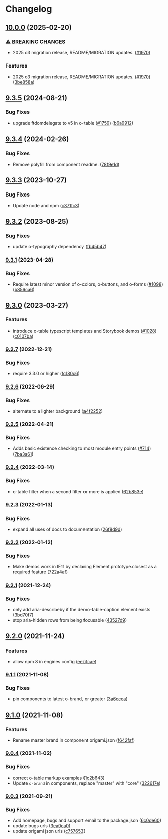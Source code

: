 # Changelog

## [10.0.0](https://github.com/Financial-Times/origami/compare/o-table-v9.3.5...o-table-v10.0.0) (2025-02-20)


### ⚠ BREAKING CHANGES

* 2025 o3 migration release, README/MIGRATION updates. ([#1970](https://github.com/Financial-Times/origami/issues/1970))

### Features

* 2025 o3 migration release, README/MIGRATION updates. ([#1970](https://github.com/Financial-Times/origami/issues/1970)) ([3be858a](https://github.com/Financial-Times/origami/commit/3be858a81a79c3f92c4dff8b4aab5c95b600c7ee))

## [9.3.5](https://github.com/Financial-Times/origami/compare/o-table-v9.3.4...o-table-v9.3.5) (2024-08-21)


### Bug Fixes

* upgrade ftdomdelegate to v5 in o-table ([#1759](https://github.com/Financial-Times/origami/issues/1759)) ([b6a9912](https://github.com/Financial-Times/origami/commit/b6a99129db28ac2a808fd945f25e806ce8228fee))

## [9.3.4](https://github.com/Financial-Times/origami/compare/o-table-v9.3.3...o-table-v9.3.4) (2024-02-26)


### Bug Fixes

* Remove polyfill from component readme. ([78f9e1d](https://github.com/Financial-Times/origami/commit/78f9e1d49c1cdddeedb2cf6739a530cb4fe4f35c))

## [9.3.3](https://github.com/Financial-Times/origami/compare/o-table-v9.3.2...o-table-v9.3.3) (2023-10-27)


### Bug Fixes

* Update node and npm ([c371fc3](https://github.com/Financial-Times/origami/commit/c371fc3f7f2d66266dbca95862ecef3ddeb1f339))

## [9.3.2](https://github.com/Financial-Times/origami/compare/o-table-v9.3.1...o-table-v9.3.2) (2023-08-25)


### Bug Fixes

* update o-typography dependency  ([fb45b47](https://github.com/Financial-Times/origami/commit/fb45b47274241ea828f7dd50233441a76a215a51))

### [9.3.1](https://www.github.com/Financial-Times/origami/compare/o-table-v9.3.0...o-table-v9.3.1) (2023-04-28)


### Bug Fixes

* Require latest minor version of o-colors, o-buttons, and o-forms ([#1098](https://www.github.com/Financial-Times/origami/issues/1098)) ([b856ca6](https://www.github.com/Financial-Times/origami/commit/b856ca66c9ec555f3c70833ffa35cb05cd19841f))

## [9.3.0](https://www.github.com/Financial-Times/origami/compare/o-table-v9.2.7...o-table-v9.3.0) (2023-03-27)


### Features

* introduce o-table typescript templates and Storybook demos ([#1028](https://www.github.com/Financial-Times/origami/issues/1028)) ([c0107ba](https://www.github.com/Financial-Times/origami/commit/c0107bacd0d2a06961339d63f25e968f3cbc95f0))

### [9.2.7](https://www.github.com/Financial-Times/origami/compare/o-table-v9.2.6...o-table-v9.2.7) (2022-12-21)


### Bug Fixes

* require 3.3.0 or higher ([fc180c6](https://www.github.com/Financial-Times/origami/commit/fc180c619755daa1b7bfe65509f354cf0de113bf))

### [9.2.6](https://www.github.com/Financial-Times/origami/compare/o-table-v9.2.5...o-table-v9.2.6) (2022-06-29)


### Bug Fixes

* alternate to a lighter background  ([a4f2252](https://www.github.com/Financial-Times/origami/commit/a4f2252f83c40165a4c1151196bffb93ad816a98))

### [9.2.5](https://www.github.com/Financial-Times/origami/compare/o-table-v9.2.4...o-table-v9.2.5) (2022-04-21)


### Bug Fixes

* Adds basic existence checking to most module entry points ([#714](https://www.github.com/Financial-Times/origami/issues/714)) ([7ba3a61](https://www.github.com/Financial-Times/origami/commit/7ba3a61d0de2a32d3a27a225fd4258b3820c7bda))

### [9.2.4](https://www.github.com/Financial-Times/origami/compare/o-table-v9.2.3...o-table-v9.2.4) (2022-03-14)


### Bug Fixes

* o-table filter when a second filter or more is applied ([62b853e](https://www.github.com/Financial-Times/origami/commit/62b853e7b200a5f93c0201d0d1f5a106cc106db8))

### [9.2.3](https://www.github.com/Financial-Times/origami/compare/o-table-v9.2.2...o-table-v9.2.3) (2022-01-13)


### Bug Fixes

* expand all uses of docs to documentation ([26f8d9d](https://www.github.com/Financial-Times/origami/commit/26f8d9d8cbbe3e78902d8c3951b37e08150a77bd))

### [9.2.2](https://www.github.com/Financial-Times/origami/compare/o-table-v9.2.1...o-table-v9.2.2) (2022-01-12)


### Bug Fixes

* Make demos work in IE11 by declaring Element.prototype.closest as a required feature ([722a4af](https://www.github.com/Financial-Times/origami/commit/722a4afc1a398d9d0b37c1951d6917bc8a466284))

### [9.2.1](https://www.github.com/Financial-Times/origami/compare/o-table-v9.2.0...o-table-v9.2.1) (2021-12-24)


### Bug Fixes

* only add aria-describeby if the demo-table-caption element exists ([3bd70f7](https://www.github.com/Financial-Times/origami/commit/3bd70f73a4464becc508703a1a7e4c44e07c99aa))
* stop aria-hidden rows from being focusable ([43527d9](https://www.github.com/Financial-Times/origami/commit/43527d9a3f9b74151a8f674d9b78958e6df68f56))

## [9.2.0](https://www.github.com/Financial-Times/origami/compare/o-table-v9.1.1...o-table-v9.2.0) (2021-11-24)


### Features

* allow npm 8 in engines config ([eeb1cae](https://www.github.com/Financial-Times/origami/commit/eeb1cae6e7f0379e647f2b41240b1f294997d528))

### [9.1.1](https://www.github.com/Financial-Times/origami/compare/o-table-v9.1.0...o-table-v9.1.1) (2021-11-08)


### Bug Fixes

* pin components to latest o-brand, or greater ([3a6ccea](https://www.github.com/Financial-Times/origami/commit/3a6ccea1e838e4a2003322ca1f855d0b87b26b60))

## [9.1.0](https://www.github.com/Financial-Times/origami/compare/o-table-v9.0.4...o-table-v9.1.0) (2021-11-08)


### Features

* Rename master brand in component origami.json ([f642faf](https://www.github.com/Financial-Times/origami/commit/f642faf0574d84ea8185b56e6090c8015def27e6))

### [9.0.4](https://www.github.com/Financial-Times/origami/compare/o-table-v9.0.3...o-table-v9.0.4) (2021-11-02)


### Bug Fixes

* correct o-table markup examples ([1c2b643](https://www.github.com/Financial-Times/origami/commit/1c2b6434288ddf6b70c5833277b28811597f060a))
* Update `o-brand` in components, replace "master" with "core" ([322617e](https://www.github.com/Financial-Times/origami/commit/322617ea80f30a6825d9c36872e05574b871ea82))

### [9.0.3](https://www.github.com/Financial-Times/origami/compare/o-table-v9.0.2...o-table-v9.0.3) (2021-09-21)


### Bug Fixes

* Add homepage, bugs and support email to the package.json ([6c0de60](https://www.github.com/Financial-Times/origami/commit/6c0de60ebd6e64c4dd16d000fcc6b79412ce30f4))
* update bugs urls ([3ea0ca0](https://www.github.com/Financial-Times/origami/commit/3ea0ca03bcb6e55142a77387ad0fff5ddf056d44))
* update origami json urls ([c757653](https://www.github.com/Financial-Times/origami/commit/c7576532b5a14f0462d5346dfb63238be025602e))
